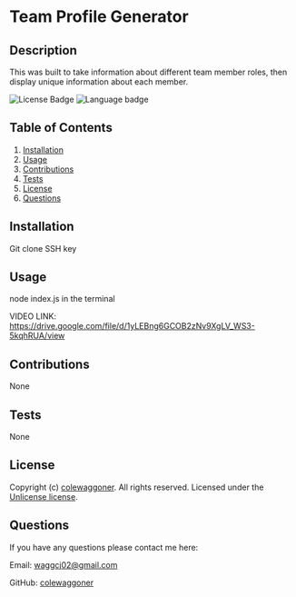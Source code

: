 
  # Team Profile Generator


  ## Description
  This was built to take information about different team member roles, then display unique information about each member.

  ![License Badge](https://img.shields.io/badge/license-Unlicense-success?style=flat)
  ![Language badge](https://img.shields.io/github/languages/top/colewaggoner/Team-Profile)
  
  
  ## Table of Contents
  1. [Installation](#installation)
  2. [Usage](#usage)
  3. [Contributions](#contributions)
  4. [Tests](#tests)
  5. [License](#license)
  6. [Questions](#questions)
  
  
  ## Installation
  Git clone SSH key
  
  
  ## Usage
  node index.js in the terminal
  
  VIDEO LINK:
  https://drive.google.com/file/d/1yLEBng6GCOB2zNv9XgLV_WS3-5kqhRUA/view
  
  
  ## Contributions
  None
  
  
  ## Tests
  None
  

  ## License
  Copyright (c) [colewaggoner](https://github.com/colewaggoner). All rights reserved. 
  Licensed under the [Unlicense license](https://choosealicense.com/licenses/unlicense/).
  
  
  ## Questions
  If you have any questions please contact me here:
  
Email: waggcj02@gmail.com
  
GitHub: [colewaggoner](https://github.com/colewaggoner)